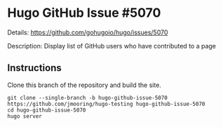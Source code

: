 # Hugo GitHub Issue #5070

Details: <https://github.com/gohugoio/hugo/issues/5070>

Description: Display list of GitHub users who have contributed to a page

## Instructions

Clone this branch of the repository and build the site.

```text
git clone --single-branch -b hugo-github-issue-5070 https://github.com/jmooring/hugo-testing hugo-github-issue-5070
cd hugo-github-issue-5070
hugo server
```
